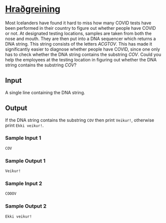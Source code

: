 # [Hraðgreining](https://open.kattis.com/problems/hradgreining)

Most Icelanders have found it hard to miss how many COVID tests have been
performed in their country to figure out whether people have COVID or not.  At
designated testing locations, samples are taken from both the nose and mouth.
They are then put into a DNA sequencer which returns a DNA string.  This string
consists of the letters _ACGTOV_.  This has made it significantly easier to
diagnose whether people have COVID, since one only has to check whether the DNA
string contains the substring _COV_.  Could you help the employees at the
testing location in figuring out whether the DNA string contains the substring
_COV_?

## Input

A single line containing the DNA string.

## Output

If the DNA string contains the substring `COV` then print `Veikur!`, otherwise
print `Ekki veikur!`.

### Sample Input 1

```
COV
```

### Sample Output 1

```
Veikur!
```

### Sample Input 2

```
COOOV
```

### Sample Output 2

```
Ekki veikur!
```
